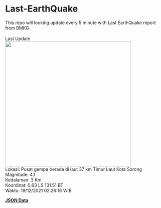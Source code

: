 # Last-EarthQuake
This repo will looking update every 5 minute with Last EarthQuake report from BMKG
<br>
<br>
Last Update
<br>
<img src="https://ews.bmkg.go.id/TEWS/data/20211219022616.mmi.jpg" width="400"/>
<br>
Lokasi: Pusat gempa berada di laut 37 km Timur Laut Kota Sorong <br>
Magnitude: 4.1 <br>
Kedalaman: 3 Km <br>
Koordinat: 0.63 LS 131.51 BT <br>
Waktu: 19/12/2021 02:26:16 WIB <br>

<a href="./data/data.json">**JSON Data**</a>
